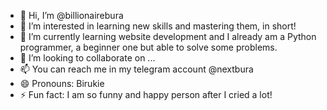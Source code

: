 - 👋 Hi, I’m @billionairebura
- 👀 I’m interested in learning new skills and mastering them, in short!
- 🌱 I’m currently learning website development and I already am a Python programmer, a beginner one but able to solve some problems.
- 💞️ I’m looking to collaborate on ...
- 📫 You can reach me in my telegram account @nextbura
- 😄 Pronouns: Birukie
- ⚡ Fun fact: I am so funny and happy person after I cried a lot!

<!---
billionairebura/billionairebura is a ✨ special ✨ repository because its `README.md` (this file) appears on your GitHub profile.
You can click the Preview link to take a look at your changes.
--->
